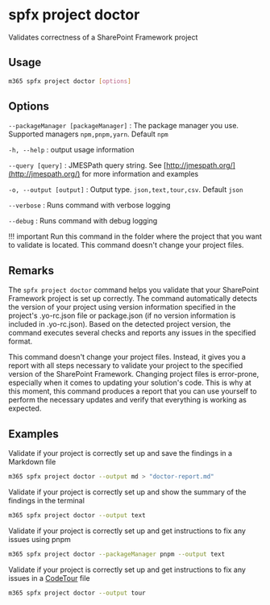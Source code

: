 # spfx project doctor

Validates correctness of a SharePoint Framework project

## Usage

```sh
m365 spfx project doctor [options]
```

## Options

`--packageManager [packageManager]`
: The package manager you use. Supported managers `npm,pnpm,yarn`. Default `npm`

`-h, --help`
: output usage information

`--query [query]`
: JMESPath query string. See [http://jmespath.org/](http://jmespath.org/) for more information and examples

`-o, --output [output]`
: Output type. `json,text,tour,csv`. Default `json`

`--verbose`
: Runs command with verbose logging

`--debug`
: Runs command with debug logging

!!! important
    Run this command in the folder where the project that you want to validate is located. This command doesn't change your project files.

## Remarks

The `spfx project doctor` command helps you validate that your SharePoint Framework project is set up correctly. The command automatically detects the version of your project using version information specified in the project's .yo-rc.json file or package.json (if no version information is included in .yo-rc.json). Based on the detected project version, the command executes several checks and reports any issues in the specified format.

This command doesn't change your project files. Instead, it gives you a report with all steps necessary to validate your project to the specified version of the SharePoint Framework. Changing project files is error-prone, especially when it comes to updating your solution's code. This is why at this moment, this command produces a report that you can use yourself to perform the necessary updates and verify that everything is working as expected.

## Examples

Validate if your project is correctly set up and save the findings in a Markdown file

```sh
m365 spfx project doctor --output md > "doctor-report.md"
```

Validate if your project is correctly set up and show the summary of the findings in the terminal

```sh
m365 spfx project doctor --output text
```

Validate if your project is correctly set up and get instructions to fix any issues using pnpm

```sh
m365 spfx project doctor --packageManager pnpm --output text
```

Validate if your project is correctly set up and get instructions to fix any issues in a [CodeTour](https://aka.ms/codetour) file

```sh
m365 spfx project doctor --output tour
```
